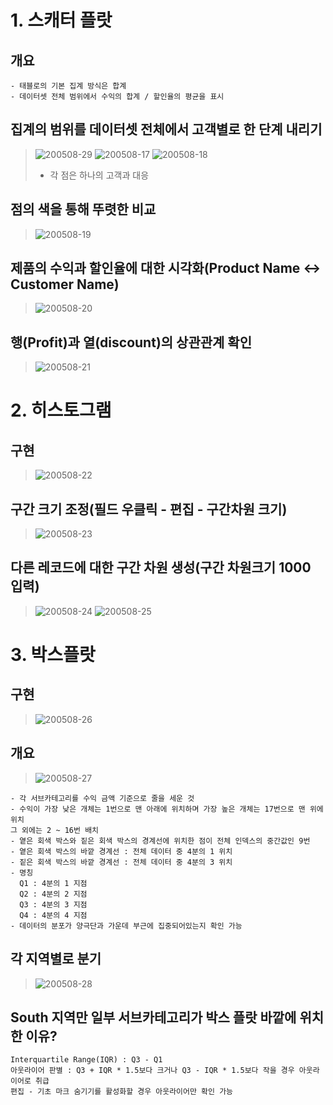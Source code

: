 # 1. 스캐터 플랏
## 개요
~~~
- 태블로의 기본 집계 방식은 합계
- 데이터셋 전체 범위에서 수익의 합계 / 할인율의 평균을 표시
~~~
## 집계의 범위를 데이터셋 전체에서 고객별로 한 단계 내리기
> ![200508-29](https://user-images.githubusercontent.com/48504392/81390028-bef20080-9155-11ea-9e7d-f82bd0a73a7d.png)
> ![200508-17](https://user-images.githubusercontent.com/48504392/81389568-075cee80-9155-11ea-9954-664629b394be.png)
> ![200508-18](https://user-images.githubusercontent.com/48504392/81389572-088e1b80-9155-11ea-8328-171150c0a822.png)
> - 각 점은 하나의 고객과 대응  
## 점의 색을 통해 뚜렷한 비교
> ![200508-19](https://user-images.githubusercontent.com/48504392/81389573-088e1b80-9155-11ea-9766-f8a30a713d60.png)
## 제품의 수익과 할인율에 대한 시각화(Product Name <-> Customer Name)
> ![200508-20](https://user-images.githubusercontent.com/48504392/81389574-0926b200-9155-11ea-8e0c-a6eaf4339d70.png)
## 행(Profit)과 열(discount)의 상관관계 확인
> ![200508-21](https://user-images.githubusercontent.com/48504392/81389575-09bf4880-9155-11ea-96e1-5b25dcabd718.png)

# 2. 히스토그램
## 구현
> ![200508-22](https://user-images.githubusercontent.com/48504392/81389577-09bf4880-9155-11ea-9bb3-d76c73dc6fd7.png)
## 구간 크기 조정(필드 우클릭 - 편집 - 구간차원 크기)
> ![200508-23](https://user-images.githubusercontent.com/48504392/81389578-0a57df00-9155-11ea-88ed-6c6c0026b1c7.png)
## 다른 레코드에 대한 구간 차원 생성(구간 차원크기 1000 입력)
> ![200508-24](https://user-images.githubusercontent.com/48504392/81389579-0a57df00-9155-11ea-9fdc-0962c78b2814.png)
> ![200508-25](https://user-images.githubusercontent.com/48504392/81389580-0af07580-9155-11ea-8dd6-c5c003120140.png)

# 3. 박스플랏
## 구현
> ![200508-26](https://user-images.githubusercontent.com/48504392/81389582-0b890c00-9155-11ea-8c7d-71d5b8068ca9.png)
## 개요
> ![200508-27](https://user-images.githubusercontent.com/48504392/81389587-0b890c00-9155-11ea-93f7-b82526cf934d.png)
~~~
- 각 서브카테고리를 수익 금액 기준으로 줄을 세운 것
- 수익이 가장 낮은 개체는 1번으로 맨 아래에 위치하며 가장 높은 개체는 17번으로 맨 위에 위치
그 외에는 2 ~ 16번 배치
- 옅은 회색 박스와 짙은 회색 박스의 경계선에 위치한 점이 전체 인덱스의 중간값인 9번
- 옅은 회색 박스의 바깥 경계선 : 전체 데이터 중 4분의 1 위치
- 짙은 회색 박스의 바깥 경계선 : 전체 데이터 중 4분의 3 위치
- 명칭
  Q1 : 4분의 1 지점
  Q2 : 4분의 2 지점
  Q3 : 4분의 3 지점
  Q4 : 4분의 4 지점
- 데이터의 분포가 양극단과 가운데 부근에 집중되어있는지 확인 가능
~~~
## 각 지역별로 분기
> ![200508-28](https://user-images.githubusercontent.com/48504392/81389589-0c21a280-9155-11ea-85fd-e35927a312f8.png)
## South 지역만 일부 서브카테고리가 박스 플랏 바깥에 위치한 이유?
~~~
Interquartile Range(IQR) : Q3 - Q1
아웃라이어 판별 : Q3 + IQR * 1.5보다 크거나 Q3 - IQR * 1.5보다 작을 경우 아웃라이어로 취급
편집 - 기초 마크 숨기기를 활성화할 경우 아웃라이어만 확인 가능
~~~
